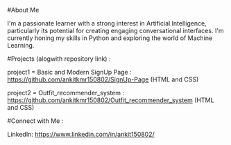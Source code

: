 #About Me

I'm a passionate learner with a strong interest in Artificial Intelligence, particularly its potential for creating engaging conversational interfaces. I'm currently honing my skills in Python and exploring the world of Machine Learning.

#Projects (alogwith repository link) :

project1 = Basic and Modern SignUp Page : https://github.com/ankitkmr150802/SignUp-Page  (HTML and CSS)

project2 = Outfit_recommender_system : https://github.com/ankitkmr150802/Outfit_recommender_system (HTML and CSS)

#Connect with Me :

LinkedIn: https://www.linkedin.com/in/ankit150802/

